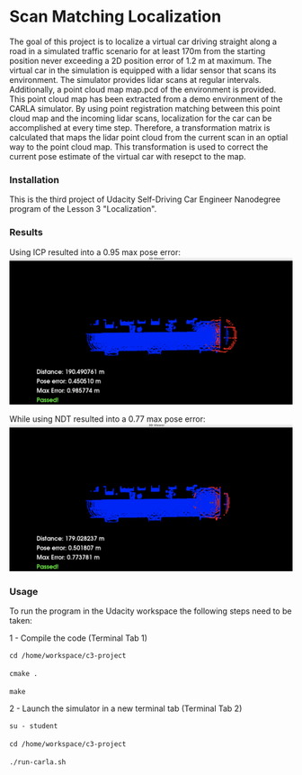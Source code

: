 # Scan Matching Localization
The goal of this project is to localize a virtual car driving straight along a road in a simulated traffic scenario for at least 170m from the starting position never exceeding a 2D position error of 1.2 m at maximum. The virtual car in the simulation is equipped with a lidar sensor that scans its environment. The simulator provides lidar scans at regular intervals. Additionally, a point cloud map map.pcd of the environment is provided. This point cloud map has been extracted from a demo environment of the CARLA simulator. By using point registration matching between this point cloud map and the incoming lidar scans, localization for the car can be accomplished at every time step. Therefore, a transformation matrix is calculated that maps the lidar point cloud from the current scan in an optial way to the point cloud map. This transformation is used to correct the current pose estimate of the virtual car with resepct to the map.

### Installation

This is the third project of Udacity Self-Driving Car Engineer Nanodegree program of the Lesson 3 "Localization".

### Results

Using ICP resulted into a 0.95 max pose error:
![img1](ICP.png)

While using NDT resulted into a 0.77 max pose error:
![img2](NDT.png)


### Usage

To run the program in the Udacity workspace the following steps need to be taken:

1 - Compile the code (Terminal Tab 1)
```
cd /home/workspace/c3-project

cmake .

make
```

2 - Launch the simulator in a new terminal tab (Terminal Tab 2)

```
su - student

cd /home/workspace/c3-project

./run-carla.sh

```

